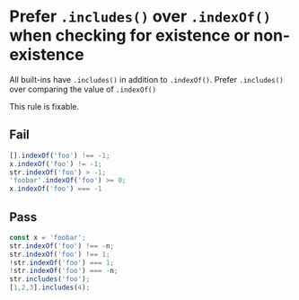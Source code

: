 # Prefer `.includes()` over `.indexOf()` when checking for existence or non-existence

All built-ins have `.includes()` in addition to `.indexOf()`. Prefer `.includes()` over comparing the value of `.indexOf()`

This rule is fixable.

## Fail

```js
[].indexOf('foo') !== -1;
x.indexOf('foo') != -1;
str.indexOf('foo') > -1;
'foobar'.indexOf('foo') >= 0;
x.indexOf('foo') === -1
```

## Pass

```js
const x = 'foobar';
str.indexOf('foo') !== -n;
str.indexOf('foo') !== 1;
!str.indexOf('foo') === 1;
!str.indexOf('foo') === -n;
str.includes('foo');
[1,2,3].includes(4);
```
